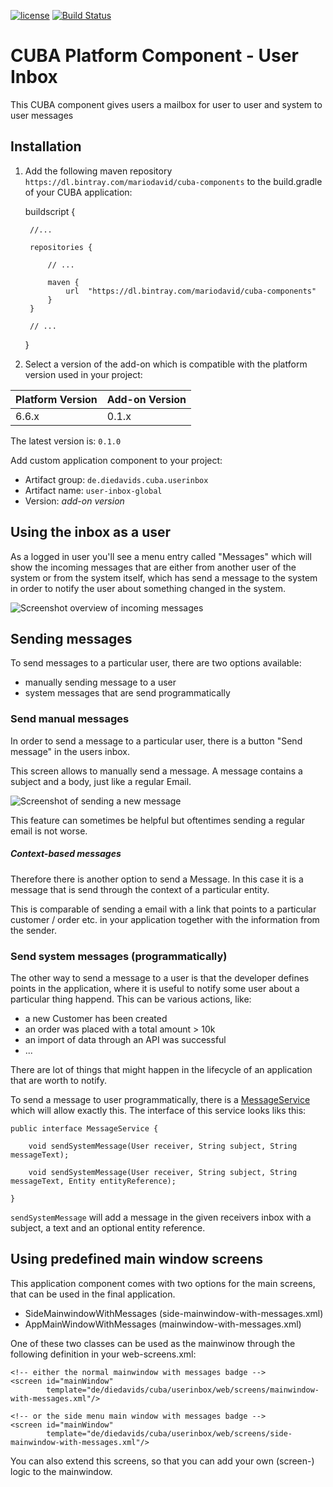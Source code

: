 [![license](https://img.shields.io/badge/license-Apache%20License%202.0-blue.svg?style=flat)](http://www.apache.org/licenses/LICENSE-2.0)
[![Build Status](https://travis-ci.org/mariodavid/cuba-component-health-check.svg?branch=master)](https://travis-ci.org/mariodavid/cuba-component-health-check)

# CUBA Platform Component - User Inbox

This CUBA component gives users a mailbox for user to user and system to user messages


## Installation

1. Add the following maven repository `https://dl.bintray.com/mariodavid/cuba-components` to the build.gradle of your CUBA application:


    buildscript {
        
        //...
        
        repositories {
        
            // ...
        
            maven {
                url  "https://dl.bintray.com/mariodavid/cuba-components"
            }
        }
        
        // ...
    }

2. Select a version of the add-on which is compatible with the platform version used in your project:

| Platform Version | Add-on Version |
| ---------------- | -------------- |
| 6.6.x            | 0.1.x          |

The latest version is: `0.1.0`

Add custom application component to your project:

* Artifact group: `de.diedavids.cuba.userinbox`
* Artifact name: `user-inbox-global`
* Version: *add-on version*


## Using the inbox as a user

As a logged in user you'll see a menu entry called "Messages" which will show the incoming messages that are either
from another user of the system or from the system itself, which has send a message
to the system in order to notify the user about something changed in the system.

![Screenshot overview of incoming messages](https://github.com/mariodavid/cuba-component-user-inbox/blob/master/img/messages-overview.png)


## Sending messages

To send messages to a particular user, there are two options available:

* manually sending message to a user
* system messages that are send programmatically


### Send manual messages

In order to send a message to a particular user, there is a button "Send message" in the users inbox.

This screen allows to manually send a message. A message contains a subject and a body, just like a regular Email.

![Screenshot of sending a new message](https://github.com/mariodavid/cuba-component-user-inbox/blob/master/img/send-messages.png)


This feature can sometimes be helpful but oftentimes sending a regular email is not worse.

##### Context-based messages

Therefore there is another option to send a Message. In this case it is a message that is send through the context of a particular entity.

This is comparable of sending a email with a link that points to a particular customer / order etc. in your application together with the information from the sender.


### Send system messages (programmatically)

The other way to send a message to a user is that the developer defines points in the application, where it is useful to notify some user
about a particular thing happend. This can be various actions, like:

* a new Customer has been created
* an order was placed with a total amount > 10k
* an import of data through an API was successful
* ...

There are lot of things that might happen in the lifecycle of an application that are worth to notify.

To send a message to user programmatically, there is a [MessageService]() which will allow exactly this. The interface of this service
looks liks this:

````
public interface MessageService {

    void sendSystemMessage(User receiver, String subject, String messageText);
    
    void sendSystemMessage(User receiver, String subject, String messageText, Entity entityReference);

}
````

`sendSystemMessage` will add a message in the given receivers inbox with a subject, a text and an optional entity reference.


## Using predefined main window screens

This application component comes with two options for the main screens, that can be used in the final application.
 
* SideMainwindowWithMessages (side-mainwindow-with-messages.xml)
* AppMainWindowWithMessages (mainwindow-with-messages.xml)

One of these two classes can be used as the mainwinow through the following definition in your web-screens.xml:

````    
<!-- either the normal mainwindow with messages badge -->
<screen id="mainWindow"
        template="de/diedavids/cuba/userinbox/web/screens/mainwindow-with-messages.xml"/>

<!-- or the side menu main window with messages badge -->
<screen id="mainWindow"
        template="de/diedavids/cuba/userinbox/web/screens/side-mainwindow-with-messages.xml"/>

````

You can also extend this screens, so that you can add your own (screen-) logic to the mainwindow.
 
 